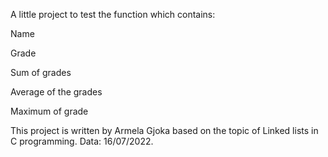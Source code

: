 A little project to test the function which contains:

Name

Grade

Sum of grades

Average of the grades

Maximum of grade

This project is written by Armela Gjoka based on the topic of Linked lists in C programming. Data: 16/07/2022.

